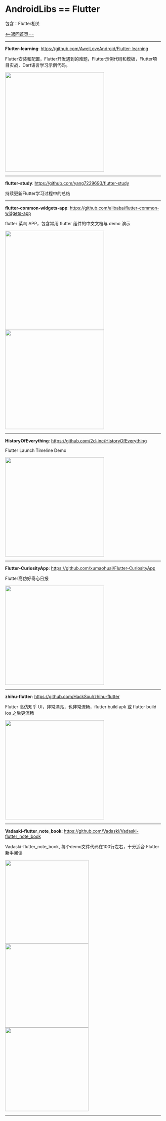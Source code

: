 # AndroidLibs == Flutter

包含：Flutter相关

[<==返回首页==](https://github.com/XXApple/AndroidLibs)

---

**Flutter-learning**: https://github.com/AweiLoveAndroid/Flutter-learning

Flutter安装和配置，Flutter开发遇到的难题，Flutter示例代码和模板，Flutter项目实战，Dart语言学习示例代码。

<img src="https://github.com/AweiLoveAndroid/Flutter-learning/raw/master/pics/logo.png?raw=true" width="320"/>

---

**flutter-study**: https://github.com/yang7229693/flutter-study

持续更新Flutter学习过程中的总结

---

**flutter-common-widgets-app**: https://github.com/alibaba/flutter-common-widgets-app

flutter 菜鸟 APP，包含常用 flutter 组件的中文文档与 demo 演示

<img src="https://camo.githubusercontent.com/9fda71677b2f0ec7602d8a9442804b07b32ab2af/68747470733a2f2f696d672e616c6963646e2e636f6d2f7466732f5442316f65696342686a614b31526a535a4641585862644c4658612d3334352d3731372e676966" width="320"/> <img src="https://camo.githubusercontent.com/b65b06d4c09cef5b04a5db48ec4c7f45a772f5fe/68747470733a2f2f696d672e616c6963646e2e636f6d2f7466732f544231574a4e75426d7a714b31526a535a506358586254657058612d3334352d3731372e676966" width="320"/>

---

**HistoryOfEverything**: https://github.com/2d-inc/HistoryOfEverything

Flutter Launch Timeline Demo

<img src="https://camo.githubusercontent.com/23d3c78b0a2b645567630468bd68d54c02c2076a/68747470733a2f2f63646e2e3264696d656e73696f6e732e636f6d2f315f53746172742e676966" width="320"/>

---

**Flutter-CuriosityApp**: https://github.com/xumaohuai/Flutter-CuriosityApp

Flutter高仿好奇心日报

<img src="https://camo.githubusercontent.com/ab569934d15c7e2884af113c6fe3cc861360181c/68747470733a2f2f75706c6f61642d696d616765732e6a69616e7368752e696f2f75706c6f61645f696d616765732f313232303332392d643961656239306663323535373439652e6769663f696d6167654d6f6772322f6175746f2d6f7269656e742f7374726970" width="320"/>

---

**zhihu-flutter**: https://github.com/HackSoul/zhihu-flutter

Flutter 高仿知乎 UI，非常漂亮，也非常流畅，flutter build apk 或 flutter build ios 之后更流畅

<img src="https://github.com/HackSoul/zhihu-flutter/blob/master/image/1.png" width="320"/>

---

**Vadaski-flutter_note_book**: https://github.com/Vadaski/Vadaski-flutter_note_book

Vadaski-flutter_note_book, 每个demo文件代码在100行左右，十分适合 Flutter 新手阅读

<img src="https://camo.githubusercontent.com/98f6b43e1609d23b99ae7dbe642f2a6502090214/68747470733a2f2f757365722d676f6c642d63646e2e786974752e696f2f323031382f392f31302f313635633234623361646262643561613f773d33363226683d36343026663d67696626733d313231343237" width="270"/> <img src="https://camo.githubusercontent.com/00ca65bdb319f97ffbf0095dba97dbf2f7dc2712/68747470733a2f2f757365722d676f6c642d63646e2e786974752e696f2f323031382f392f392f313635626431363463653033613335393f773d33363226683d36343226663d67696626733d353439363239" width="270"/> <img src="https://camo.githubusercontent.com/985093470c4e7c723e3b33cbb466ce652d85ccb1/68747470733a2f2f757365722d676f6c642d63646e2e786974752e696f2f323031382f392f31322f313635636435343633663939636232623f773d33363226683d36343026663d67696626733d363237343633" width="270"/>

---

